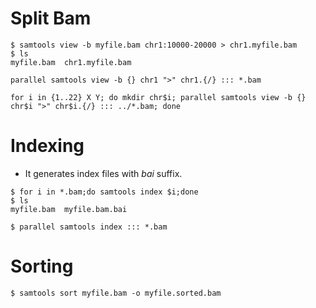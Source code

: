 # Split Bam

```
$ samtools view -b myfile.bam chr1:10000-20000 > chr1.myfile.bam
$ ls
myfile.bam  chr1.myfile.bam
```
```
parallel samtools view -b {} chr1 ">" chr1.{/} ::: *.bam
```
```
for i in {1..22} X Y; do mkdir chr$i; parallel samtools view -b {} chr$i ">" chr$i.{/} ::: ../*.bam; done
```

# Indexing
- It generates index files with *bai* suffix.
```
$ for i in *.bam;do samtools index $i;done
$ ls
myfile.bam  myfile.bam.bai
```

```
$ parallel samtools index ::: *.bam
```

# Sorting
```
$ samtools sort myfile.bam -o myfile.sorted.bam
```



